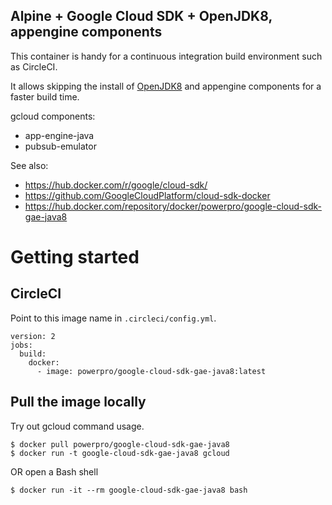 Alpine + Google Cloud SDK + OpenJDK8, appengine components
---

This container is handy for a continuous integration build environment such as CircleCI.

It allows skipping the install of [OpenJDK8](https://openjdk.java.net/projects/jdk8/) and appengine components for a faster build time.

gcloud components:
- app-engine-java
- pubsub-emulator

See also:
- https://hub.docker.com/r/google/cloud-sdk/
- https://github.com/GoogleCloudPlatform/cloud-sdk-docker
- https://hub.docker.com/repository/docker/powerpro/google-cloud-sdk-gae-java8

# Getting started

## CircleCI

Point to this image name in ``.circleci/config.yml``.

```
version: 2
jobs:
  build:
    docker:
      - image: powerpro/google-cloud-sdk-gae-java8:latest
```

## Pull the image locally

Try out gcloud command usage.

```
$ docker pull powerpro/google-cloud-sdk-gae-java8
$ docker run -t google-cloud-sdk-gae-java8 gcloud
```

OR open a Bash shell
```
$ docker run -it --rm google-cloud-sdk-gae-java8 bash
```
